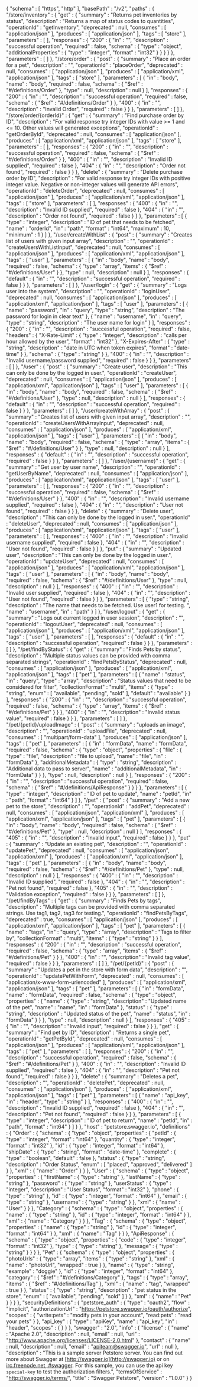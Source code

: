 {
  "schema" : [ "https", "http" ],
  "basePath" : "/v2",
  "paths" : {
    "/store/inventory" : {
      "get" : {
        "summary" : "Returns pet inventories by status",
        "description" : "Returns a map of status codes to quantities",
        "operationId" : "getInventory",
        "deprecated" : null,
        "consumes" : [ "application/json" ],
        "produces" : [ "application/json" ],
        "tags" : [ "store" ],
        "parameters" : [ ],
        "responses" : {
          "200" : {
            "in" : "",
            "description" : "successful operation",
            "required" : false,
            "schema" : {
              "type" : "object",
              "additionalProperties" : {
                "type" : "integer",
                "format" : "int32"
              }
            }
          }
        }
      },
      "parameters" : [ ]
    },
    "/store/order" : {
      "post" : {
        "summary" : "Place an order for a pet",
        "description" : "",
        "operationId" : "placeOrder",
        "deprecated" : null,
        "consumes" : [ "application/json" ],
        "produces" : [ "application/xml", "application/json" ],
        "tags" : [ "store" ],
        "parameters" : [ {
          "in" : "body",
          "name" : "body",
          "required" : false,
          "schema" : {
            "$ref" : "#/definitions/Order"
          },
          "type" : null,
          "description" : null
        } ],
        "responses" : {
          "200" : {
            "in" : "",
            "description" : "successful operation",
            "required" : false,
            "schema" : {
              "$ref" : "#/definitions/Order"
            }
          },
          "400" : {
            "in" : "",
            "description" : "Invalid Order",
            "required" : false
          }
        }
      },
      "parameters" : [ ]
    },
    "/store/order/{orderId}" : {
      "get" : {
        "summary" : "Find purchase order by ID",
        "description" : "For valid response try integer IDs with value >= 1 and <= 10. Other values will generated exceptions",
        "operationId" : "getOrderById",
        "deprecated" : null,
        "consumes" : [ "application/json" ],
        "produces" : [ "application/xml", "application/json" ],
        "tags" : [ "store" ],
        "parameters" : [ ],
        "responses" : {
          "200" : {
            "in" : "",
            "description" : "successful operation",
            "required" : false,
            "schema" : {
              "$ref" : "#/definitions/Order"
            }
          },
          "400" : {
            "in" : "",
            "description" : "Invalid ID supplied",
            "required" : false
          },
          "404" : {
            "in" : "",
            "description" : "Order not found",
            "required" : false
          }
        }
      },
      "delete" : {
        "summary" : "Delete purchase order by ID",
        "description" : "For valid response try integer IDs with positive integer value. Negative or non-integer values will generate API errors",
        "operationId" : "deleteOrder",
        "deprecated" : null,
        "consumes" : [ "application/json" ],
        "produces" : [ "application/xml", "application/json" ],
        "tags" : [ "store" ],
        "parameters" : [ ],
        "responses" : {
          "400" : {
            "in" : "",
            "description" : "Invalid ID supplied",
            "required" : false
          },
          "404" : {
            "in" : "",
            "description" : "Order not found",
            "required" : false
          }
        }
      },
      "parameters" : [ {
        "type" : "integer",
        "description" : "ID of pet that needs to be fetched",
        "name" : "orderId",
        "in" : "path",
        "format" : "int64",
        "maximum" : 10,
        "minimum" : 1
      } ]
    },
    "/user/createWithList" : {
      "post" : {
        "summary" : "Creates list of users with given input array",
        "description" : "",
        "operationId" : "createUsersWithListInput",
        "deprecated" : null,
        "consumes" : [ "application/json" ],
        "produces" : [ "application/xml", "application/json" ],
        "tags" : [ "user" ],
        "parameters" : [ {
          "in" : "body",
          "name" : "body",
          "required" : false,
          "schema" : {
            "type" : "array",
            "items" : {
              "$ref" : "#/definitions/User"
            }
          },
          "type" : null,
          "description" : null
        } ],
        "responses" : {
          "default" : {
            "in" : "",
            "description" : "successful operation",
            "required" : false
          }
        }
      },
      "parameters" : [ ]
    },
    "/user/login" : {
      "get" : {
        "summary" : "Logs user into the system",
        "description" : "",
        "operationId" : "loginUser",
        "deprecated" : null,
        "consumes" : [ "application/json" ],
        "produces" : [ "application/xml", "application/json" ],
        "tags" : [ "user" ],
        "parameters" : [ {
          "name" : "password",
          "in" : "query",
          "type" : "string",
          "description" : "The password for login in clear text"
        }, {
          "name" : "username",
          "in" : "query",
          "type" : "string",
          "description" : "The user name for login"
        } ],
        "responses" : {
          "200" : {
            "in" : "",
            "description" : "successful operation",
            "required" : false,
            "headers" : {
              "X-Rate-Limit" : {
                "type" : "integer",
                "description" : "calls per hour allowed by the user",
                "format" : "int32"
              },
              "X-Expires-After" : {
                "type" : "string",
                "description" : "date in UTC when token expires",
                "format" : "date-time"
              }
            },
            "schema" : {
              "type" : "string"
            }
          },
          "400" : {
            "in" : "",
            "description" : "Invalid username/password supplied",
            "required" : false
          }
        }
      },
      "parameters" : [ ]
    },
    "/user" : {
      "post" : {
        "summary" : "Create user",
        "description" : "This can only be done by the logged in user.",
        "operationId" : "createUser",
        "deprecated" : null,
        "consumes" : [ "application/json" ],
        "produces" : [ "application/xml", "application/json" ],
        "tags" : [ "user" ],
        "parameters" : [ {
          "in" : "body",
          "name" : "body",
          "required" : false,
          "schema" : {
            "$ref" : "#/definitions/User"
          },
          "type" : null,
          "description" : null
        } ],
        "responses" : {
          "default" : {
            "in" : "",
            "description" : "successful operation",
            "required" : false
          }
        }
      },
      "parameters" : [ ]
    },
    "/user/createWithArray" : {
      "post" : {
        "summary" : "Creates list of users with given input array",
        "description" : "",
        "operationId" : "createUsersWithArrayInput",
        "deprecated" : null,
        "consumes" : [ "application/json" ],
        "produces" : [ "application/xml", "application/json" ],
        "tags" : [ "user" ],
        "parameters" : [ {
          "in" : "body",
          "name" : "body",
          "required" : false,
          "schema" : {
            "type" : "array",
            "items" : {
              "$ref" : "#/definitions/User"
            }
          },
          "type" : null,
          "description" : null
        } ],
        "responses" : {
          "default" : {
            "in" : "",
            "description" : "successful operation",
            "required" : false
          }
        }
      },
      "parameters" : [ ]
    },
    "/user/{username}" : {
      "get" : {
        "summary" : "Get user by user name",
        "description" : "",
        "operationId" : "getUserByName",
        "deprecated" : null,
        "consumes" : [ "application/json" ],
        "produces" : [ "application/xml", "application/json" ],
        "tags" : [ "user" ],
        "parameters" : [ ],
        "responses" : {
          "200" : {
            "in" : "",
            "description" : "successful operation",
            "required" : false,
            "schema" : {
              "$ref" : "#/definitions/User"
            }
          },
          "400" : {
            "in" : "",
            "description" : "Invalid username supplied",
            "required" : false
          },
          "404" : {
            "in" : "",
            "description" : "User not found",
            "required" : false
          }
        }
      },
      "delete" : {
        "summary" : "Delete user",
        "description" : "This can only be done by the logged in user.",
        "operationId" : "deleteUser",
        "deprecated" : null,
        "consumes" : [ "application/json" ],
        "produces" : [ "application/xml", "application/json" ],
        "tags" : [ "user" ],
        "parameters" : [ ],
        "responses" : {
          "400" : {
            "in" : "",
            "description" : "Invalid username supplied",
            "required" : false
          },
          "404" : {
            "in" : "",
            "description" : "User not found",
            "required" : false
          }
        }
      },
      "put" : {
        "summary" : "Updated user",
        "description" : "This can only be done by the logged in user.",
        "operationId" : "updateUser",
        "deprecated" : null,
        "consumes" : [ "application/json" ],
        "produces" : [ "application/xml", "application/json" ],
        "tags" : [ "user" ],
        "parameters" : [ {
          "in" : "body",
          "name" : "body",
          "required" : false,
          "schema" : {
            "$ref" : "#/definitions/User"
          },
          "type" : null,
          "description" : null
        } ],
        "responses" : {
          "400" : {
            "in" : "",
            "description" : "Invalid user supplied",
            "required" : false
          },
          "404" : {
            "in" : "",
            "description" : "User not found",
            "required" : false
          }
        }
      },
      "parameters" : [ {
        "type" : "string",
        "description" : "The name that needs to be fetched. Use user1 for testing. ",
        "name" : "username",
        "in" : "path"
      } ]
    },
    "/user/logout" : {
      "get" : {
        "summary" : "Logs out current logged in user session",
        "description" : "",
        "operationId" : "logoutUser",
        "deprecated" : null,
        "consumes" : [ "application/json" ],
        "produces" : [ "application/xml", "application/json" ],
        "tags" : [ "user" ],
        "parameters" : [ ],
        "responses" : {
          "default" : {
            "in" : "",
            "description" : "successful operation",
            "required" : false
          }
        }
      },
      "parameters" : [ ]
    },
    "/pet/findByStatus" : {
      "get" : {
        "summary" : "Finds Pets by status",
        "description" : "Multiple status values can be provided with comma separated strings",
        "operationId" : "findPetsByStatus",
        "deprecated" : null,
        "consumes" : [ "application/json" ],
        "produces" : [ "application/xml", "application/json" ],
        "tags" : [ "pet" ],
        "parameters" : [ {
          "name" : "status",
          "in" : "query",
          "type" : "array",
          "description" : "Status values that need to be considered for filter",
          "collectionFormat" : "multi",
          "items" : {
            "type" : "string",
            "enum" : [ "available", "pending", "sold" ],
            "default" : "available"
          }
        } ],
        "responses" : {
          "200" : {
            "in" : "",
            "description" : "successful operation",
            "required" : false,
            "schema" : {
              "type" : "array",
              "items" : {
                "$ref" : "#/definitions/Pet"
              }
            }
          },
          "400" : {
            "in" : "",
            "description" : "Invalid status value",
            "required" : false
          }
        }
      },
      "parameters" : [ ]
    },
    "/pet/{petId}/uploadImage" : {
      "post" : {
        "summary" : "uploads an image",
        "description" : "",
        "operationId" : "uploadFile",
        "deprecated" : null,
        "consumes" : [ "multipart/form-data" ],
        "produces" : [ "application/json" ],
        "tags" : [ "pet" ],
        "parameters" : [ {
          "in" : "formData",
          "name" : "formData",
          "required" : false,
          "schema" : {
            "type" : "object",
            "properties" : {
              "file" : {
                "type" : "file",
                "description" : "file to upload",
                "name" : "file",
                "in" : "formData"
              },
              "additionalMetadata" : {
                "type" : "string",
                "description" : "Additional data to pass to server",
                "name" : "additionalMetadata",
                "in" : "formData"
              }
            }
          },
          "type" : null,
          "description" : null
        } ],
        "responses" : {
          "200" : {
            "in" : "",
            "description" : "successful operation",
            "required" : false,
            "schema" : {
              "$ref" : "#/definitions/ApiResponse"
            }
          }
        }
      },
      "parameters" : [ {
        "type" : "integer",
        "description" : "ID of pet to update",
        "name" : "petId",
        "in" : "path",
        "format" : "int64"
      } ]
    },
    "/pet" : {
      "post" : {
        "summary" : "Add a new pet to the store",
        "description" : "",
        "operationId" : "addPet",
        "deprecated" : null,
        "consumes" : [ "application/json", "application/xml" ],
        "produces" : [ "application/xml", "application/json" ],
        "tags" : [ "pet" ],
        "parameters" : [ {
          "in" : "body",
          "name" : "body",
          "required" : false,
          "schema" : {
            "$ref" : "#/definitions/Pet"
          },
          "type" : null,
          "description" : null
        } ],
        "responses" : {
          "405" : {
            "in" : "",
            "description" : "Invalid input",
            "required" : false
          }
        }
      },
      "put" : {
        "summary" : "Update an existing pet",
        "description" : "",
        "operationId" : "updatePet",
        "deprecated" : null,
        "consumes" : [ "application/json", "application/xml" ],
        "produces" : [ "application/xml", "application/json" ],
        "tags" : [ "pet" ],
        "parameters" : [ {
          "in" : "body",
          "name" : "body",
          "required" : false,
          "schema" : {
            "$ref" : "#/definitions/Pet"
          },
          "type" : null,
          "description" : null
        } ],
        "responses" : {
          "400" : {
            "in" : "",
            "description" : "Invalid ID supplied",
            "required" : false
          },
          "404" : {
            "in" : "",
            "description" : "Pet not found",
            "required" : false
          },
          "405" : {
            "in" : "",
            "description" : "Validation exception",
            "required" : false
          }
        }
      },
      "parameters" : [ ]
    },
    "/pet/findByTags" : {
      "get" : {
        "summary" : "Finds Pets by tags",
        "description" : "Multiple tags can be provided with comma separated strings. Use tag1, tag2, tag3 for testing.",
        "operationId" : "findPetsByTags",
        "deprecated" : true,
        "consumes" : [ "application/json" ],
        "produces" : [ "application/xml", "application/json" ],
        "tags" : [ "pet" ],
        "parameters" : [ {
          "name" : "tags",
          "in" : "query",
          "type" : "array",
          "description" : "Tags to filter by",
          "collectionFormat" : "multi",
          "items" : {
            "type" : "string"
          }
        } ],
        "responses" : {
          "200" : {
            "in" : "",
            "description" : "successful operation",
            "required" : false,
            "schema" : {
              "type" : "array",
              "items" : {
                "$ref" : "#/definitions/Pet"
              }
            }
          },
          "400" : {
            "in" : "",
            "description" : "Invalid tag value",
            "required" : false
          }
        }
      },
      "parameters" : [ ]
    },
    "/pet/{petId}" : {
      "post" : {
        "summary" : "Updates a pet in the store with form data",
        "description" : "",
        "operationId" : "updatePetWithForm",
        "deprecated" : null,
        "consumes" : [ "application/x-www-form-urlencoded" ],
        "produces" : [ "application/xml", "application/json" ],
        "tags" : [ "pet" ],
        "parameters" : [ {
          "in" : "formData",
          "name" : "formData",
          "required" : false,
          "schema" : {
            "type" : "object",
            "properties" : {
              "name" : {
                "type" : "string",
                "description" : "Updated name of the pet",
                "name" : "name",
                "in" : "formData"
              },
              "status" : {
                "type" : "string",
                "description" : "Updated status of the pet",
                "name" : "status",
                "in" : "formData"
              }
            }
          },
          "type" : null,
          "description" : null
        } ],
        "responses" : {
          "405" : {
            "in" : "",
            "description" : "Invalid input",
            "required" : false
          }
        }
      },
      "get" : {
        "summary" : "Find pet by ID",
        "description" : "Returns a single pet",
        "operationId" : "getPetById",
        "deprecated" : null,
        "consumes" : [ "application/json" ],
        "produces" : [ "application/xml", "application/json" ],
        "tags" : [ "pet" ],
        "parameters" : [ ],
        "responses" : {
          "200" : {
            "in" : "",
            "description" : "successful operation",
            "required" : false,
            "schema" : {
              "$ref" : "#/definitions/Pet"
            }
          },
          "400" : {
            "in" : "",
            "description" : "Invalid ID supplied",
            "required" : false
          },
          "404" : {
            "in" : "",
            "description" : "Pet not found",
            "required" : false
          }
        }
      },
      "delete" : {
        "summary" : "Deletes a pet",
        "description" : "",
        "operationId" : "deletePet",
        "deprecated" : null,
        "consumes" : [ "application/json" ],
        "produces" : [ "application/xml", "application/json" ],
        "tags" : [ "pet" ],
        "parameters" : [ {
          "name" : "api_key",
          "in" : "header",
          "type" : "string"
        } ],
        "responses" : {
          "400" : {
            "in" : "",
            "description" : "Invalid ID supplied",
            "required" : false
          },
          "404" : {
            "in" : "",
            "description" : "Pet not found",
            "required" : false
          }
        }
      },
      "parameters" : [ {
        "type" : "integer",
        "description" : "ID of pet to return",
        "name" : "petId",
        "in" : "path",
        "format" : "int64"
      } ]
    }
  },
  "host" : "petstore.swagger.io",
  "definitions" : {
    "Order" : {
      "schema" : {
        "type" : "object",
        "properties" : {
          "petId" : {
            "type" : "integer",
            "format" : "int64"
          },
          "quantity" : {
            "type" : "integer",
            "format" : "int32"
          },
          "id" : {
            "type" : "integer",
            "format" : "int64"
          },
          "shipDate" : {
            "type" : "string",
            "format" : "date-time"
          },
          "complete" : {
            "type" : "boolean",
            "default" : false
          },
          "status" : {
            "type" : "string",
            "description" : "Order Status",
            "enum" : [ "placed", "approved", "delivered" ]
          }
        },
        "xml" : {
          "name" : "Order"
        }
      }
    },
    "User" : {
      "schema" : {
        "type" : "object",
        "properties" : {
          "firstName" : {
            "type" : "string"
          },
          "lastName" : {
            "type" : "string"
          },
          "password" : {
            "type" : "string"
          },
          "userStatus" : {
            "type" : "integer",
            "description" : "User Status",
            "format" : "int32"
          },
          "phone" : {
            "type" : "string"
          },
          "id" : {
            "type" : "integer",
            "format" : "int64"
          },
          "email" : {
            "type" : "string"
          },
          "username" : {
            "type" : "string"
          }
        },
        "xml" : {
          "name" : "User"
        }
      }
    },
    "Category" : {
      "schema" : {
        "type" : "object",
        "properties" : {
          "name" : {
            "type" : "string"
          },
          "id" : {
            "type" : "integer",
            "format" : "int64"
          }
        },
        "xml" : {
          "name" : "Category"
        }
      }
    },
    "Tag" : {
      "schema" : {
        "type" : "object",
        "properties" : {
          "name" : {
            "type" : "string"
          },
          "id" : {
            "type" : "integer",
            "format" : "int64"
          }
        },
        "xml" : {
          "name" : "Tag"
        }
      }
    },
    "ApiResponse" : {
      "schema" : {
        "type" : "object",
        "properties" : {
          "code" : {
            "type" : "integer",
            "format" : "int32"
          },
          "type" : {
            "type" : "string"
          },
          "message" : {
            "type" : "string"
          }
        }
      }
    },
    "Pet" : {
      "schema" : {
        "type" : "object",
        "properties" : {
          "photoUrls" : {
            "type" : "array",
            "items" : {
              "type" : "string"
            },
            "xml" : {
              "name" : "photoUrl",
              "wrapped" : true
            }
          },
          "name" : {
            "type" : "string",
            "example" : "doggie"
          },
          "id" : {
            "type" : "integer",
            "format" : "int64"
          },
          "category" : {
            "$ref" : "#/definitions/Category"
          },
          "tags" : {
            "type" : "array",
            "items" : {
              "$ref" : "#/definitions/Tag"
            },
            "xml" : {
              "name" : "tag",
              "wrapped" : true
            }
          },
          "status" : {
            "type" : "string",
            "description" : "pet status in the store",
            "enum" : [ "available", "pending", "sold" ]
          }
        },
        "xml" : {
          "name" : "Pet"
        }
      }
    }
  },
  "securityDefinitions" : {
    "petstore_auth" : {
      "type" : "oauth2",
      "flow" : "implicit",
      "authorizationUrl" : "https://petstore.swagger.io/oauth/authorize",
      "scopes" : {
        "write:pets" : "modify pets in your account",
        "read:pets" : "read your pets"
      }
    },
    "api_key" : {
      "type" : "apiKey",
      "name" : "api_key",
      "in" : "header",
      "scopes" : { }
    }
  },
  "swagger" : "2.0",
  "info" : {
    "license" : {
      "name" : "Apache 2.0",
      "description" : null,
      "email" : null,
      "url" : "http://www.apache.org/licenses/LICENSE-2.0.html"
    },
    "contact" : {
      "name" : null,
      "description" : null,
      "email" : "apiteam@swagger.io",
      "url" : null
    },
    "description" : "This is a sample server Petstore server.  You can find out more about Swagger at [http://swagger.io](http://swagger.io) or on [irc.freenode.net, #swagger](http://swagger.io/irc/).  For this sample, you can use the api key `special-key` to test the authorization filters.",
    "termsOfService" : "http://swagger.io/terms/",
    "title" : "Swagger Petstore",
    "version" : "1.0.0"
  }
}
